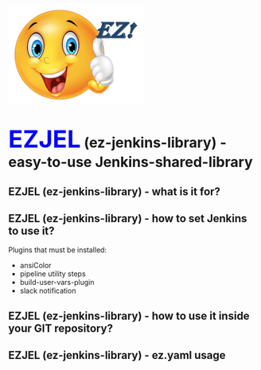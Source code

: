 ![ez logo](/resources/images/ez/ez-smiley-small-logo.png)
# <font color=blue size="16">EZJEL</font> (ez-jenkins-library) - easy-to-use Jenkins-shared-library

## EZJEL (ez-jenkins-library) - what is it for?

## EZJEL (ez-jenkins-library) - how to set Jenkins to use it?
Plugins that must be installed:
- ansiColor
- pipeline utility steps
- build-user-vars-plugin
- slack notification

## EZJEL (ez-jenkins-library) - how to use it inside your GIT repository?

## EZJEL (ez-jenkins-library) - ez.yaml usage


